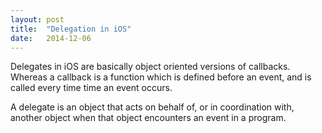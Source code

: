 ```yaml
---
layout: post
title:  "Delegation in iOS"
date:   2014-12-06
---
```


Delegates in iOS are basically object oriented versions of callbacks. Whereas a callback is a function which is defined before an event, and is called every time time an event occurs.

A delegate is an object that acts on behalf of, or in coordination with, another object when that object encounters an event in a program.
